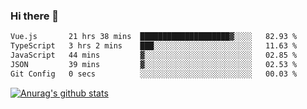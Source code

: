 ### Hi there 👋



<!--
**webB1an/webB1an** is a ✨ _special_ ✨ repository because its `README.md` (this file) appears on your GitHub profile.

Here are some ideas to get you started:

- 🔭 I’m currently working on ...
- 🌱 I’m currently learning ...
- 👯 I’m looking to collaborate on ...
- 🤔 I’m looking for help with ...
- 💬 Ask me about ...
- 📫 How to reach me: ...
- 😄 Pronouns: ...
- ⚡ Fun fact: ...
-->

<!--START_SECTION:waka-->

```txt
Vue.js       21 hrs 38 mins  ████████████████████▓░░░░   82.93 %
TypeScript   3 hrs 2 mins    ███░░░░░░░░░░░░░░░░░░░░░░   11.63 %
JavaScript   44 mins         ▓░░░░░░░░░░░░░░░░░░░░░░░░   02.85 %
JSON         39 mins         ▓░░░░░░░░░░░░░░░░░░░░░░░░   02.53 %
Git Config   0 secs          ░░░░░░░░░░░░░░░░░░░░░░░░░   00.03 %
```

<!--END_SECTION:waka-->


[![Anurag's github stats](https://github-readme-stats.vercel.app/api?username=webB1an&show_icons=true&theme=radical)](https://github.com/anuraghazra/github-readme-stats)

